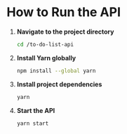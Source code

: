 
# How to Run the API

1. **Navigate to the project directory**  
   ```bash
   cd /to-do-list-api
   ```

2. **Install Yarn globally**  
   ```bash
   npm install --global yarn
   ```

3. **Install project dependencies**  
   ```bash
   yarn
   ```

4. **Start the API**  
   ```bash
   yarn start
   ```

